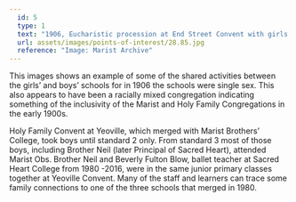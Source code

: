 ```yaml
---
  id: 5
  type: 1
  text: "1906, Eucharistic procession at End Street Convent with girls from The Holy Family Convent and Boys from Sacred Heart College, Koch Street. "
  url: assets/images/points-of-interest/28.85.jpg
  reference: "Image: Marist Archive"
---
```

This images shows an example of some of the shared activities between the girls’ and boys’ schools for in 1906 the schools were single sex. This also appears to have been a racially mixed congregation indicating something of the inclusivity of the Marist and Holy Family Congregations in the early 1900s.
 
Holy Family Convent at Yeoville, which merged with Marist Brothers’ College, took boys until standard 2 only. From standard 3 most of those boys, including Brother Neil (later Principal of Sacred Heart), attended Marist Obs. Brother Neil and Beverly Fulton Blow, ballet teacher at Sacred Heart College from 1980 -2016, were in the same junior primary classes together at Yeoville Convent. Many of the staff and learners can trace some family connections to one of the three schools that merged in 1980. 
